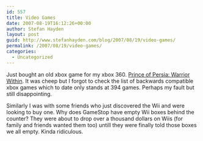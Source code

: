 ```yaml
---
id: 557
title: Video Games
date: 2007-08-19T16:12:26+00:00
author: Stefan Hayden
layout: post
guid: http://www.stefanhayden.com/blog/2007/08/19/video-games/
permalink: /2007/08/19/video-games/
categories:
  - Uncategorized
---
```

Just bought an old xbox game for my xbox 360. <a href="http://en.wikipedia.org/wiki/Prince_of_Persia:_Warrior_Within">Prince of Persia: Warrior Within</a>. It was cheep but I forgot to check the list of backwards compatible xbox games which to date only stands at 394 games. Perhaps my fault but still disappointing.

Similarly I was with some friends who just discovered the Wii and were looking to buy one. Why does GameStop have empty Wii boxes behind the counter? They were about to drop over a thousand dollars on Wiis (for family and friends wanted them too) untill they were finally told those boxes we all empty. Kinda ridiculous.
